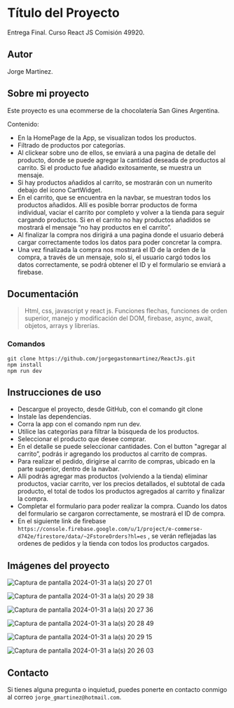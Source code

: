 # Título del Proyecto
Entrega Final. Curso React JS Comisión 49920.


## Autor
Jorge Martinez.

## Sobre mi proyecto
Este proyecto es una ecommerse de la chocolatería San Gines Argentina. 

Contenido:

+ En la HomePage de la App, se visualizan todos los productos.
+ Filtrado de productos por categorías.
+ Al clickear sobre uno de ellos, se enviará a una pagina de detalle del producto, donde se puede agregar la cantidad deseada de productos al carrito. Si el producto fue añadido exitosamente, se muestra un mensaje.
+ Si hay productos añadidos al carrito, se mostrarán con un numerito debajo del icono CartWidget.
+ En el carrito, que se encuentra en la navbar, se muestran todos los productos añadidos. Allí es posible borrar productos de forma individual, vaciar el carrito por completo y volver a la tienda para seguir cargando productos. Si en el carrito no hay productos añadidos se mostrará el mensaje “no hay productos en el carrito”.
+ Al finalizar la compra nos dirigirá a una pagina donde el usuario deberá cargar correctamente todos los datos para poder concretar la compra.
+ Una vez finalizada la compra nos mostrará el ID de la orden de la compra, a través de un mensaje, solo si, el usuario cargó todos los datos correctamente, se podrá obtener el ID y el formulario se enviará a firebase.

## Documentación
> Html, css, javascript y react js. Funciones flechas, funciones de orden superior, manejo y modificación del DOM, firebase, async, await, objetos, arrays y librerías.


### Comandos

```
git clone https://github.com/jorgegastonmartinez/ReactJs.git
npm install
npm run dev
```

## Instrucciones de uso
* Descargue el proyecto, desde GitHub, con el comando git clone
* Instale las dependencias.
* Corra la app con el comando npm run dev.
* Utilice las categorías para filtrar la búsqueda de los productos.
* Seleccionar el producto que desee comprar.
* En el detalle se puede seleccionar cantidades. Con el button "agregar al carrito”, podrás ir agregando los productos al carrito de compras.
* Para realizar el pedido, dirigirse al carrito de compras, ubicado en la parte superior, dentro de la navbar.
* Allí podrás agregar mas productos (volviendo a la tienda) eliminar productos, vaciar carrito, ver los precios detallados, el subtotal de cada producto, el total de todos los productos agregados al carrito y finalizar la compra.
* Completar el formulario para poder realizar la compra. Cuando los datos del formulario se cargaron correctamente, se mostrará el ID de compra.
* En el siguiente link de firebase `https://console.firebase.google.com/u/1/project/e-commerse-d742e/firestore/data/~2FstoreOrders?hl=es` , se verán reflejadas las ordenes de pedidos y la tienda con todos los productos cargados.


## Imágenes del proyecto
![Captura de pantalla 2024-01-31 a la(s) 20 27 01](https://github.com/jorgegastonmartinez/ReactJs/assets/140458867/9e715a90-94c2-442e-992a-fdc58e4f4191)

![Captura de pantalla 2024-01-31 a la(s) 20 29 38](https://github.com/jorgegastonmartinez/ReactJs/assets/140458867/0a98a6a6-1872-4d15-9a0a-8a1cdbb85f1f)

![Captura de pantalla 2024-01-31 a la(s) 20 27 36](https://github.com/jorgegastonmartinez/ReactJs/assets/140458867/f843d44c-17a1-428b-9821-ace03aebee6c)

![Captura de pantalla 2024-01-31 a la(s) 20 28 49](https://github.com/jorgegastonmartinez/ReactJs/assets/140458867/994e24ed-dd13-4602-858f-c1e29d07a73f)

![Captura de pantalla 2024-01-31 a la(s) 20 29 15](https://github.com/jorgegastonmartinez/ReactJs/assets/140458867/d085adee-83b0-4288-8795-df401fe88b6e)

![Captura de pantalla 2024-01-31 a la(s) 20 26 03](https://github.com/jorgegastonmartinez/ReactJs/assets/140458867/f0b1f653-4727-473a-bbaf-7cb0c6227687)




## Contacto
Si tienes alguna pregunta o inquietud, puedes ponerte en contacto conmigo al correo `jorge_gmartinez@hotmail.com`.

